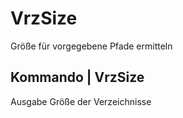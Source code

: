 # VrzSize
Größe für vorgegebene Pfade ermitteln
## Kommando <Tabelle von Verzeichnispfaden> | VrzSize
Ausgabe Größe der Verzeichnisse
